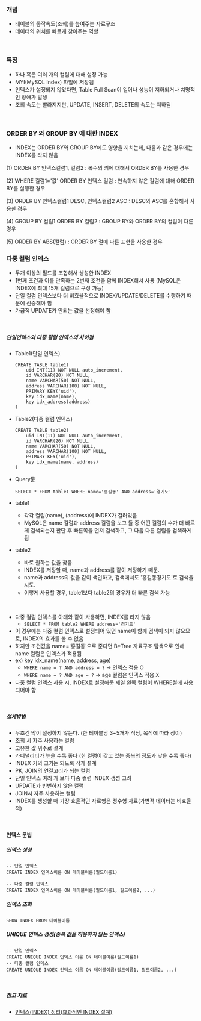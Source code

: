 
### 개념
- 테이블의 동작속도(조회)를 높여주는 자료구조
- 데이터의 위치를 빠르게 찾아주는 역할

<br>

### 특징
- 하나 혹은 여러 개의 컬럼에 대해 설정 가능
- MYI(MySQL Index) 파일에 저장됨
- 인덱스가 설정되지 않았다면, Table Full Scan이 일어나 성능이 저하되거나 치명적인 장애가 발생
- 조회 속도는 빨라지지만, UPDATE, INSERT, DELETE의 속도는 저하됨

<br>

### ORDER BY 와 GROUP BY 에 대한 INDEX
- INDEX는 ORDER BY와 GROUP BY에도 영향을 끼치는데, 다음과 같은 경우에는 INDEX를 타지 않음

(1) ORDER BY 인덱스컬럼1, 컬럼2 : 복수의 키에 대해서 ORDER BY를 사용한 경우

(2) WHERE 컬럼1='값' ORDER BY 인덱스 컬럼 : 연속하지 않은 컬럼에 대해 ORDER BY를 실행한 경우

(3) ORDER BY 인덱스컬럼1 DESC, 인덱스컬럼2 ASC : DESC와 ASC를 혼합해서 사용한 경우

(4) GROUP BY 컬럼1 ORDER BY 컬럼2 : GROUP BY와 ORDER BY의 컬럼이 다른 경우

(5) ORDER BY ABS(컬럼) : ORDER BY 절에 다른 표현을 사용한 경우

### 다중 컬럼 인덱스
- 두개 이상의 필드를 조합해서 생성한 INDEX
- 1번째 조건과 이를 만족하는 2번째 조건을 함께 INDEX해서 사용 (MySQL은 INDEX에 최대 15개 컬럼으로 구성 가능)
- 단일 컬럼 인덱스보다 더 비효율적으로 INDEX/UPDATE/DELETE를 수행하기 때문에 신중해야 함
- 가급적 UPDATE가 안되는 값을 선정해야 함

<br>

##### 단일인덱스와 다중 컬럼 인덱스의 차이점
- Table1(단일 인덱스)
    ```
    CREATE TABLE table1(
        uid INT(11) NOT NULL auto_increment,
        id VARCHAR(20) NOT NULL,
        name VARCHAR(50) NOT NULL,
        address VARCHAR(100) NOT NULL,
        PRIMARY KEY('uid'),
        key idx_name(name),
        key idx_address(address)
    )
    ```

- Table2(다중 컬럼 인덱스)
    ```
    CREATE TABLE table2(
        uid INT(11) NOT NULL auto_increment,
        id VARCHAR(20) NOT NULL,
        name VARCHAR(50) NOT NULL,
        address VARCHAR(100) NOT NULL,
        PRIMARY KEY('uid'),
        key idx_name(name, address)
    )
    ```

- Query문

    `SELECT * FROM table1 WHERE name='홍길동' AND address='경기도'`

- table1
    - 각각 컬럼(name), (address)에 INDEX가 걸려있음
    - MySQL은 name 컬럼과 address 컬럼을 보고 둘 중 어떤 컬럼의 수가 더 빠르게 검색되는지 판단 후 빠른쪽을 먼저 검색하고, 그 다음 다른 컬럼을 검색하게 됨
- table2
    - 바로 원하는 값을 찾음.
    - INDEX를 저장할 때, name과 address를 같이 저장하기 때문. 
    - name과 address의 값을 같이 색인하고, 검색에서도 '홍길동경기도'로 검색을 시도.
    - 이렇게 사용할 경우, table1보다 table2의 경우가 더 빠른 검색 가능

<br>

- 다중 컬럼 인덱스를 아래와 같이 사용하면, INDEX를 타지 않음
    - `SELECT * FROM table2 WHERE address='경기도'`
- 이 경우에는 다중 컬럼 인덱스로 설정되어 있던 name이 함께 검색이 되지 않으므로, INDEX의 효과를 볼 수 없음
- 하지만 조건값을 name='홍길동'으로 준다면 B*Tree 자료구조 탐색으로 인해 name 컬럼은 인덱스가 적용됨
- ex) key idx_name(name, address, age)
    - `WHERE name = ? AND address = ?` -> 인덱스 적용 O
    - `WHERE name = ? AND age = ?` -> age 컬럼은 인덱스 적용 X
- 다중 컬럼 인덱스 사용 시, INDEX로 설정해준 제일 왼쪽 컬럼이 WHERE절에 사용되어야 함

<br>

##### 설계방법
- 무조건 많이 설정하지 않는다. (한 테이블당 3~5개가 적당, 목적에 따라 상이)
- 조회 시 자주 사용하는 컬럼
- 고유한 값 위주로 설계
- 카디널리티가 높을 수록 좋다 (한 컬럼이 갖고 있는 중복의 정도가 낮을 수록 좋다)
- INDEX 키의 크기는 되도록 작게 설계
- PK, JOIN의 연결고리가 되는 컬럼
- 단일 인덱스 여러 개 보다 다중 컬럼 INDEX 생성 고려
- UPDATE가 빈번하지 않은 컬럼
- JOIN시 자주 사용하는 컬럼
- INDEX를 생성할 때 가장 효율적인 자료형은 정수형 자료(가변적 데이터는 비효율적)

<br>

#### 인덱스 문법
##### 인덱스 생성
```
-- 단일 인덱스
CREATE INDEX 인덱스이름 ON 테이블이름(필드이름1)

-- 다중 컬럼 인덱스
CREATE INDEX 인덱스이름 ON 테이블이름(필드이름1, 필드이름2, ...)
```

##### 인덱스 조회
```
SHOW INDEX FROM 테이블이름
```

##### UNIQUE 인덱스 생성(중복 값을 허용하지 않는 인덱스)
```
-- 단일 인덱스
CREATE UNIQUE INDEX 인덱스 이름 ON 테이블이름(필드이름1)
-- 다중 컬럼 인덱스
CREATE UNIQUE INDEX 인덱스 이름 ON 테이블이름(필드이름1, 필드이름2, ...)
```

<br>

##### 참고 자료
- [인덱스(INDEX) 정리(효과적인 INDEX 설계)](https://spiderwebcoding.tistory.com/6)
